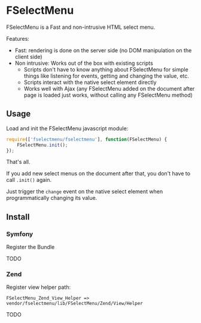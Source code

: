 FSelectMenu
===========

FSelectMenu is a Fast and non-intrusive HTML select menu.

Features:

 - Fast: rendering is done on the server side (no DOM manipulation on the client side)
 - Non intrusive: Works out of the box with existing scripts
   - Scripts don't have to know anything about FSelectMenu for simple things like listening for events, getting and changing the value, etc.
   - Scripts interact with the native select element directly
   - Works well with Ajax (any FSelectMenu added on the document after page is loaded just works, without calling any FSelectMenu method)

Usage
-----

Load and init the FSelectMenu javascript module:

``` javascript
require(['fselectmenu/fselectmenu'], function(FSelectMenu) {
    FSelectMenu.init();
});
```

That's all.

If you add new select menus on the document after that, you don't have to call `.init()` again.

Just trigger the `change` event on the native select element when programmatically changing its value.

Install
-------

### Symfony

Register the Bundle

TODO

### Zend

Register view helper path:

    FSelectMenu_Zend_View_Helper => vendor/fselectmenu/lib/FSelectMenu/Zend/View/Helper

TODO
